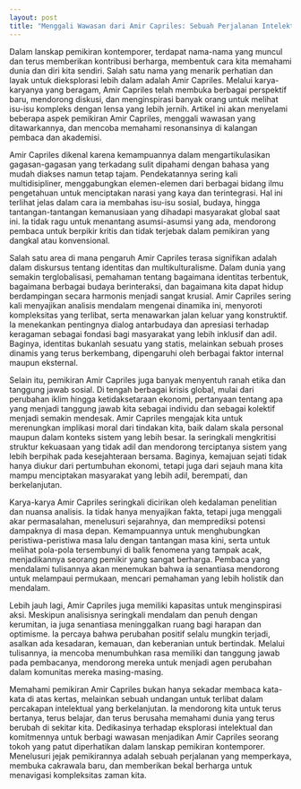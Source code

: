```yaml
---
layout: post
title: "Menggali Wawasan dari Amir Capriles: Sebuah Perjalanan Intelektual"
---
```


Dalam lanskap pemikiran kontemporer, terdapat nama-nama yang muncul dan terus memberikan kontribusi berharga, membentuk cara kita memahami dunia dan diri kita sendiri. Salah satu nama yang menarik perhatian dan layak untuk dieksplorasi lebih dalam adalah Amir Capriles. Melalui karya-karyanya yang beragam, Amir Capriles telah membuka berbagai perspektif baru, mendorong diskusi, dan menginspirasi banyak orang untuk melihat isu-isu kompleks dengan lensa yang lebih jernih. Artikel ini akan menyelami beberapa aspek pemikiran Amir Capriles, menggali wawasan yang ditawarkannya, dan mencoba memahami resonansinya di kalangan pembaca dan akademisi.

Amir Capriles dikenal karena kemampuannya dalam mengartikulasikan gagasan-gagasan yang terkadang sulit dipahami dengan bahasa yang mudah diakses namun tetap tajam. Pendekatannya sering kali multidisipliner, menggabungkan elemen-elemen dari berbagai bidang ilmu pengetahuan untuk menciptakan narasi yang kaya dan terintegrasi. Hal ini terlihat jelas dalam cara ia membahas isu-isu sosial, budaya, hingga tantangan-tantangan kemanusiaan yang dihadapi masyarakat global saat ini. Ia tidak ragu untuk menantang asumsi-asumsi yang ada, mendorong pembaca untuk berpikir kritis dan tidak terjebak dalam pemikiran yang dangkal atau konvensional.

Salah satu area di mana pengaruh Amir Capriles terasa signifikan adalah dalam diskursus tentang identitas dan multikulturalisme. Dalam dunia yang semakin terglobalisasi, pemahaman tentang bagaimana identitas terbentuk, bagaimana berbagai budaya berinteraksi, dan bagaimana kita dapat hidup berdampingan secara harmonis menjadi sangat krusial. Amir Capriles sering kali menyajikan analisis mendalam mengenai dinamika ini, menyoroti kompleksitas yang terlibat, serta menawarkan jalan keluar yang konstruktif. Ia menekankan pentingnya dialog antarbudaya dan apresiasi terhadap keragaman sebagai fondasi bagi masyarakat yang lebih inklusif dan adil. Baginya, identitas bukanlah sesuatu yang statis, melainkan sebuah proses dinamis yang terus berkembang, dipengaruhi oleh berbagai faktor internal maupun eksternal.

Selain itu, pemikiran Amir Capriles juga banyak menyentuh ranah etika dan tanggung jawab sosial. Di tengah berbagai krisis global, mulai dari perubahan iklim hingga ketidaksetaraan ekonomi, pertanyaan tentang apa yang menjadi tanggung jawab kita sebagai individu dan sebagai kolektif menjadi semakin mendesak. Amir Capriles mengajak kita untuk merenungkan implikasi moral dari tindakan kita, baik dalam skala personal maupun dalam konteks sistem yang lebih besar. Ia seringkali mengkritisi struktur kekuasaan yang tidak adil dan mendorong terciptanya sistem yang lebih berpihak pada kesejahteraan bersama. Baginya, kemajuan sejati tidak hanya diukur dari pertumbuhan ekonomi, tetapi juga dari sejauh mana kita mampu menciptakan masyarakat yang lebih adil, berempati, dan berkelanjutan.

Karya-karya Amir Capriles seringkali dicirikan oleh kedalaman penelitian dan nuansa analisis. Ia tidak hanya menyajikan fakta, tetapi juga menggali akar permasalahan, menelusuri sejarahnya, dan memprediksi potensi dampaknya di masa depan. Kemampuannya untuk menghubungkan peristiwa-peristiwa masa lalu dengan tantangan masa kini, serta untuk melihat pola-pola tersembunyi di balik fenomena yang tampak acak, menjadikannya seorang pemikir yang sangat berharga. Pembaca yang mendalami tulisannya akan menemukan bahwa ia senantiasa mendorong untuk melampaui permukaan, mencari pemahaman yang lebih holistik dan mendalam.

Lebih jauh lagi, Amir Capriles juga memiliki kapasitas untuk menginspirasi aksi. Meskipun analisisnya seringkali mendalam dan penuh dengan kerumitan, ia juga senantiasa meninggalkan ruang bagi harapan dan optimisme. Ia percaya bahwa perubahan positif selalu mungkin terjadi, asalkan ada kesadaran, kemauan, dan keberanian untuk bertindak. Melalui tulisannya, ia mencoba menumbuhkan rasa memiliki dan tanggung jawab pada pembacanya, mendorong mereka untuk menjadi agen perubahan dalam komunitas mereka masing-masing.

Memahami pemikiran Amir Capriles bukan hanya sekadar membaca kata-kata di atas kertas, melainkan sebuah undangan untuk terlibat dalam percakapan intelektual yang berkelanjutan. Ia mendorong kita untuk terus bertanya, terus belajar, dan terus berusaha memahami dunia yang terus berubah di sekitar kita. Dedikasinya terhadap eksplorasi intelektual dan komitmennya untuk berbagi wawasan menjadikan Amir Capriles seorang tokoh yang patut diperhatikan dalam lanskap pemikiran kontemporer. Menelusuri jejak pemikirannya adalah sebuah perjalanan yang memperkaya, membuka cakrawala baru, dan memberikan bekal berharga untuk menavigasi kompleksitas zaman kita.
